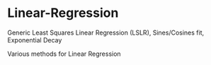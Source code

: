 # Linear-Regression
Generic Least Squares Linear Regression (LSLR), Sines/Cosines fit, Exponential Decay

Various methods for Linear Regression
